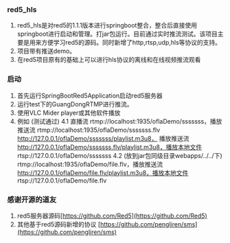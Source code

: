 ### red5_hls

1. red5_hls是对red5的1.1.1版本进行springboot整合，整合后直接使用springboot进行启动和管理。打jar包运行。目前通过实时推流测试。该项目主要是用来方便学习red5的源码。同时新增了http,rtsp,udp,hls等协议的支持。
2. 项目带有推送demo。
3. 在red5项目原有的基础上可以进行hls协议的离线和在线视频推流观看

### 启动

1. 首先运行SpringBootRed5Application启动red5服务器
2. 运行test下的GuangDongRTMP进行推流。
3. 使用VLC Mider player或其他软件播放 
4. 例如 (测试通过)
4.1 直播流
rtmp://localhost:1935/oflaDemo/sssssss，播放推送流
rtmp://localhost:1935/oflaDemo/sssssss.flv
http://127.0.0.1/oflaDemo/sssssss/playlist.m3u8， 播放推送流
http://127.0.0.1/oflaDemo/sssssss.flv/playlist.m3u8，播放本地文件
rtsp://127.0.0.1/oflaDemo/sssssss 
4.2 (放到jar包同级目录webapps/../../下)
rtmp://localhost:1935/oflaDemo/file.flv，播放推送流
http://127.0.0.1/oflaDemo/file.flv/playlist.m3u8，播放本地文件
rtsp://127.0.0.1/oflaDemo/file.flv
### 感谢开源的道友

1. red5服务器源码[https://github.com/Red5](https://github.com/Red5)
2. 其他基于red5源码新增的协议 [https://github.com/pengliren/sms](https://github.com/pengliren/sms)
 

